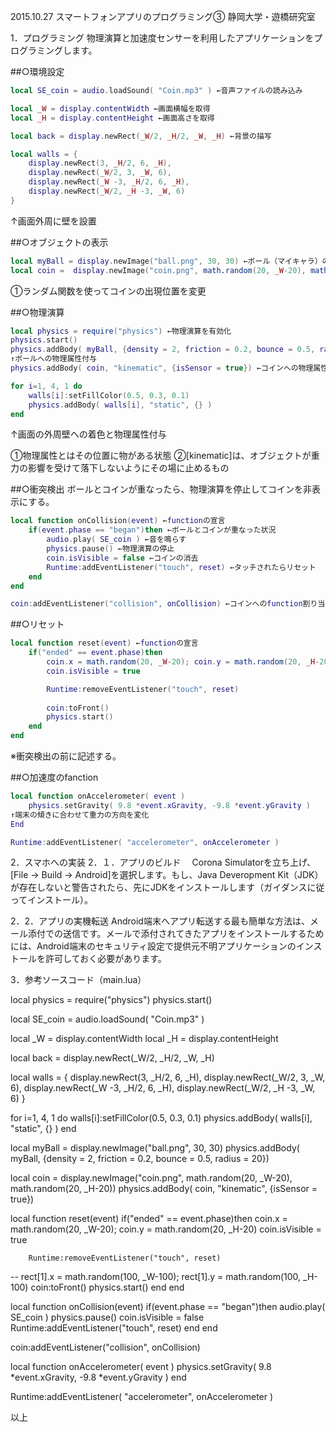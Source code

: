 2015.10.27
スマートフォンアプリのプログラミング③
静岡大学・遊橋研究室


1．プログラミング
物理演算と加速度センサーを利用したアプリケーションをプログラミングします。
	
##○環境設定
```lua
local SE_coin = audio.loadSound( "Coin.mp3" ) ←音声ファイルの読み込み

local _W = display.contentWidth ←画面横幅を取得
local _H = display.contentHeight ←画面高さを取得

local back = display.newRect(_W/2, _H/2, _W, _H) ←背景の描写

local walls = {
	display.newRect(3, _H/2, 6, _H),
	display.newRect(_W/2, 3, _W, 6),
	display.newRect(_W -3, _H/2, 6, _H),
	display.newRect(_W/2, _H -3, _W, 6)
}
```
↑画面外周に壁を設置


##○オブジェクトの表示
```lua
local myBall = display.newImage("ball.png", 30, 30) ←ボール（マイキャラ）の表示
local coin =  display.newImage("coin.png", math.random(20, _W-20), math.random(20, _H-20)) ←コインの表示
```
①ランダム関数を使ってコインの出現位置を変更

##○物理演算
```lua
local physics = require("physics") ←物理演算を有効化
physics.start()
physics.addBody( myBall, {density = 2, friction = 0.2, bounce = 0.5, radius = 20}) 
↑ボールへの物理属性付与
physics.addBody( coin, "kinematic", {isSensor = true}) ←コインへの物理属性付与

for i=1, 4, 1 do
	walls[i]:setFillColor(0.5, 0.3, 0.1)
	physics.addBody( walls[i], "static", {} )
end
```
↑画面の外周壁への着色と物理属性付与

①物理属性とはその位置に物がある状態
②[kinematic]は、オブジェクトが重力の影響を受けて落下しないようにその場に止めるもの

##○衝突検出
ボールとコインが重なったら、物理演算を停止してコインを非表示にする。
```lua
local function onCollision(event) ←functionの宣言
	if(event.phase == "began")then ←ボールとコインが重なった状況
		audio.play( SE_coin ) ←音を鳴らす
		physics.pause() ←物理演算の停止
		coin.isVisible = false ←コインの消去
		Runtime:addEventListener("touch", reset) ←タッチされたらリセット
	end
end

coin:addEventListener("collision", onCollision) ←コインへのfunction割り当て
```

##○リセット
```lua
local function reset(event) ←functionの宣言
	if("ended" == event.phase)then
		coin.x = math.random(20, _W-20); coin.y = math.random(20, _H-20)
		coin.isVisible = true

		Runtime:removeEventListener("touch", reset)
		
		coin:toFront()
		physics.start()
	end
end
```

※衝突検出の前に記述する。

##○加速度のfanction
```lua
local function onAccelerometer( event )
	physics.setGravity( 9.8 *event.xGravity, -9.8 *event.yGravity )
↑端末の傾きに合わせて重力の方向を変化
End

Runtime:addEventListener( "accelerometer", onAccelerometer )
```

2．スマホへの実装
2．１．アプリのビルド
　Corona Simulatorを立ち上げ、[File → Build → Android]を選択します。もし、Java Deveropment Kit（JDK）が存在しないと警告されたら、先にJDKをインストールします（ガイダンスに従ってインストール）。

 

2．2．アプリの実機転送
Android端末へアプリ転送する最も簡単な方法は、メール添付での送信です。メールで添付されてきたアプリをインストールするためには、Android端末のセキュリティ設定で提供元不明アプリケーションのインストールを許可しておく必要があります。

3．参考ソースコード（main.lua）

local physics = require("physics")
physics.start()

local SE_coin = audio.loadSound( "Coin.mp3" )

local _W = display.contentWidth
local _H = display.contentHeight

local back = display.newRect(_W/2, _H/2, _W, _H)

local walls = {
	display.newRect(3, _H/2, 6, _H),
	display.newRect(_W/2, 3, _W, 6),
	display.newRect(_W -3, _H/2, 6, _H),
	display.newRect(_W/2, _H -3, _W, 6)
}

for i=1, 4, 1 do
	walls[i]:setFillColor(0.5, 0.3, 0.1)
	physics.addBody( walls[i], "static", {} )
end

local myBall = display.newImage("ball.png", 30, 30)
physics.addBody( myBall, {density = 2, friction = 0.2, bounce = 0.5, radius = 20})

local coin =  display.newImage("coin.png", math.random(20, _W-20), math.random(20, _H-20))
physics.addBody( coin, "kinematic", {isSensor = true})

local function reset(event)
	if("ended" == event.phase)then
		coin.x = math.random(20, _W-20); coin.y = math.random(20, _H-20)
		coin.isVisible = true

		Runtime:removeEventListener("touch", reset)
		
--		rect[1].x = math.random(100, _W-100); rect[1].y = math.random(100, _H-100)
		coin:toFront()
		physics.start()
	end
end

local function onCollision(event)
	if(event.phase == "began")then
		audio.play( SE_coin )
		physics.pause()
		coin.isVisible = false
		Runtime:addEventListener("touch", reset)
	end
end

coin:addEventListener("collision", onCollision)

local function onAccelerometer( event )
	physics.setGravity( 9.8 *event.xGravity, -9.8 *event.yGravity )
end

Runtime:addEventListener( "accelerometer", onAccelerometer )

以上
